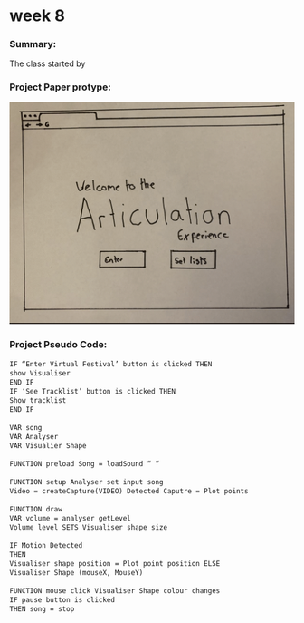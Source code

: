 # week 8 

### Summary:

The class started by 


### Project Paper protype:
![](PaperProto.gif)

### Project Pseudo Code: 
```
IF “Enter Virtual Festival’ button is clicked THEN
show Visualiser
END IF
IF ‘See Tracklist’ button is clicked THEN
Show tracklist
END IF

VAR song
VAR Analyser
VAR Visualier Shape

FUNCTION preload Song = loadSound “ “

FUNCTION setup Analyser set input song
Video = createCapture(VIDEO) Detected Caputre = Plot points

FUNCTION draw
VAR volume = analyser getLevel
Volume level SETS Visualiser shape size

IF Motion Detected
THEN
Visualiser shape position = Plot point position ELSE
Visualiser Shape (mouseX, MouseY)

FUNCTION mouse click Visualiser Shape colour changes
IF pause button is clicked 
THEN song = stop
```
